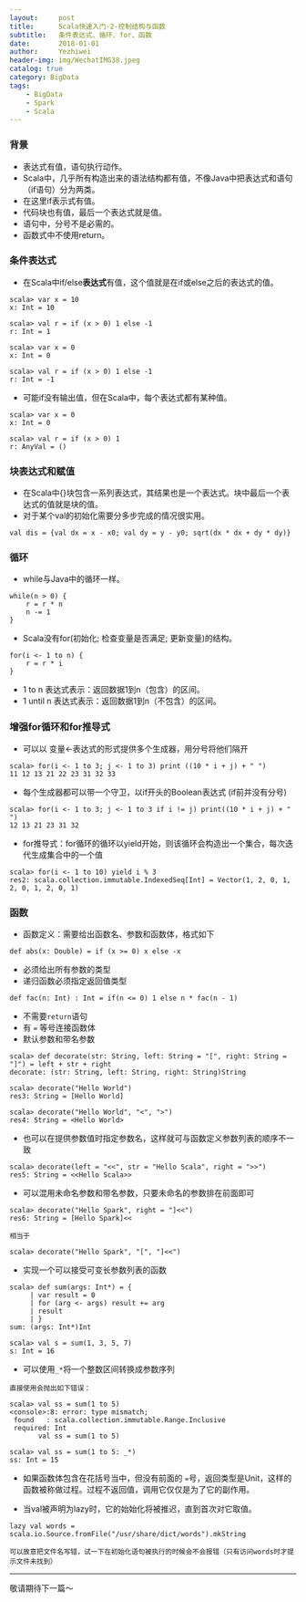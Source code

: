 ```yaml
---
layout:     post
title:      Scala快速入门-2-控制结构与函数
subtitle:   条件表达式、循环、for、函数
date:       2018-01-01
author:     Yezhiwei
header-img: img/WechatIMG38.jpeg
catalog: true
category: BigData
tags:
    - BigData
    - Spark
    - Scala
---
```


### 背景

* 表达式有值，语句执行动作。
* Scala中，几乎所有构造出来的语法结构都有值，不像Java中把表达式和语句（if语句）分为两类。
* 在这里if表示式有值。
* 代码块也有值，最后一个表达式就是值。
* 语句中，分号不是必需的。
* 函数式中不使用return。

### 条件**表达式**

* 在Scala中if/else**表达式**有值，这个值就是在if或else之后的表达式的值。

```
scala> var x = 10
x: Int = 10

scala> val r = if (x > 0) 1 else -1
r: Int = 1

scala> var x = 0
x: Int = 0

scala> val r = if (x > 0) 1 else -1
r: Int = -1
```

* 可能if没有输出值，但在Scala中，每个表达式都有某种值。

```
scala> var x = 0
x: Int = 0

scala> val r = if (x > 0) 1
r: AnyVal = ()
```

### 块表达式和赋值

* 在Scala中{}块包含一系列表达式，其结果也是一个表达式。块中最后一个表达式的值就是块的值。
* 对于某个val的初始化需要分多步完成的情况很实用。

```
val dis = {val dx = x - x0; val dy = y - y0; sqrt(dx * dx + dy * dy)}
```

### 循环

* while与Java中的循环一样。

```
while(n > 0) {
	r = r * n
	n -= 1
}
```

* Scala没有for(初始化; 检查变量是否满足; 更新变量)的结构。

```
for(i <- 1 to n) {
	r = r * i
}
```

* 1 to n 表达式表示：返回数据1到n（包含）的区间。
* 1 until n 表达式表示：返回数据1到n（不包含）的区间。

### 增强for循环和for推导式

* 可以以 变量<-表达式的形式提供多个生成器，用分号将他们隔开

```
scala> for(i <- 1 to 3; j <- 1 to 3) print ((10 * i + j) + " ")
11 12 13 21 22 23 31 32 33
```

* 每个生成器都可以带一个守卫，以if开头的Boolean表达式 (if前并没有分号)

```
scala> for(i <- 1 to 3; j <- 1 to 3 if i != j) print((10 * i + j) + " ")
12 13 21 23 31 32
```

* for推导式：for循环的循环以yield开始，则该循环会构造出一个集合，每次迭代生成集合中的一个值

```
scala> for(i <- 1 to 10) yield i % 3
res2: scala.collection.immutable.IndexedSeq[Int] = Vector(1, 2, 0, 1, 2, 0, 1, 2, 0, 1)
```

### 函数

* 函数定义：需要给出函数名、参数和函数体，格式如下

```
def abs(x: Double) = if (x >= 0) x else -x
```

* 必须给出所有参数的类型
* 递归函数必须指定返回值类型

```
def fac(n: Int) : Int = if(n <= 0) 1 else n * fac(n - 1)
```

* 不需要`return`语句
* 有 `=` 等号连接函数体
* 默认参数和带名参数

```
scala> def decorate(str: String, left: String = "[", right: String = "]") = left + str + right
decorate: (str: String, left: String, right: String)String

scala> decorate("Hello World")
res3: String = [Hello World]

scala> decorate("Hello World", "<", ">")
res4: String = <Hello World>
```

* 也可以在提供参数值时指定参数名，这样就可与函数定义参数列表的顺序不一致

```
scala> decorate(left = "<<", str = "Hello Scala", right = ">>")
res5: String = <<Hello Scala>>
```

* 可以混用未命名参数和带名参数，只要未命名的参数排在前面即可

```
scala> decorate("Hello Spark", right = "]<<")
res6: String = [Hello Spark]<<

相当于

scala> decorate("Hello Spark", "[", "]<<")
```

* 实现一个可以接受可变长参数列表的函数

```
scala> def sum(args: Int*) = {
     | var result = 0
     | for (arg <- args) result += arg
     | result
     | }
sum: (args: Int*)Int

scala> val s = sum(1, 3, 5, 7)
s: Int = 16
```

* 可以使用`_*`将一个整数区间转换成参数序列

```
直接使用会抛出如下错误：

scala> val ss = sum(1 to 5)
<console>:8: error: type mismatch;
 found   : scala.collection.immutable.Range.Inclusive
 required: Int
       val ss = sum(1 to 5)
       
scala> val ss = sum(1 to 5: _*)
ss: Int = 15

```

* 如果函数体包含在花括号当中，但没有前面的 `=`号，返回类型是Unit，这样的函数被称做过程。过程不返回值，调用它仅仅是为了它的副作用。

* 当val被声明为lazy时，它的始始化将被推迟，直到首次对它取值。

```
lazy val words = scala.io.Source.fromFile("/usr/share/dict/words").mkString

可以故意把文件名写错，试一下在初始化语句被执行的时候会不会报错（只有访问words时才提示文件未找到）
```


***

敬请期待下一篇～





